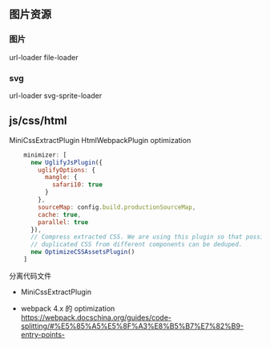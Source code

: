 ## 图片资源
### 图片
url-loader file-loader
### svg
url-loader svg-sprite-loader
## js/css/html
MiniCssExtractPlugin HtmlWebpackPlugin optimization
```javascript
    minimizer: [
      new UglifyJsPlugin({
        uglifyOptions: {
          mangle: {
            safari10: true
          }
        },
        sourceMap: config.build.productionSourceMap,
        cache: true,
        parallel: true
      }),
      // Compress extracted CSS. We are using this plugin so that possible
      // duplicated CSS from different components can be deduped.
      new OptimizeCSSAssetsPlugin()
    ]
```
分离代码文件
* MiniCssExtractPlugin

* webpack 4.x 的 optimization
https://webpack.docschina.org/guides/code-splitting/#%E5%85%A5%E5%8F%A3%E8%B5%B7%E7%82%B9-entry-points-


